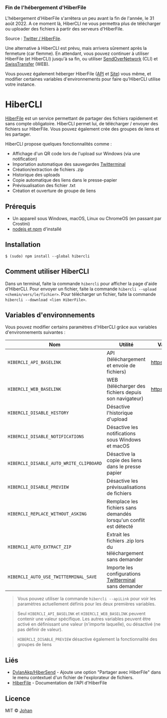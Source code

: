 ### Fin de l'hébergement d'HiberFile

L'hébergement d'HiberFile s'arrêtera un peu avant la fin de l'année, le 31 août 2022. A ce moment là, HiberCLI ne vous permettra plus de télécharger ou uploader des fichiers à partir des serveurs d'HiberFile.

Source : [Twitter / HiberFile](https://twitter.com/HiberFile/status/1552227485500194817).

Une alternative à HiberCLI est prévu, mais arrivera sûrement après la fermeture (car flemme). En attendant, vous pouvez continuer à utiliser HiberFile (et HiberCLI) jusqu'à sa fin, ou utiliser [SendOverNetwork](https://github.com/johan-perso/sendovernetwork) (CLI) et [SwissTransfer](https://swisstransfer.com) (WEB).

Vous pouvez également héberger HiberFile ([API](https://github.com/HiberFile/HiberAPI) et [Site](https://github.com/hiberfile/hiberfile)) vous même, et modifier certaines variables d'environnements pour faire qu'HiberCLI utilise votre instance.


# HiberCLI

[HiberFile](https://hiberfile.com) est un service permettant de partager des fichiers rapidement et sans compte obligatoire. HiberCLI permet lui, de télécharger / envoyer des fichiers sur HiberFile. Vous pouvez également crée des groupes de liens et les partager.

HiberCLI propose quelques fonctionnalités comme :

* Affichage d'un QR code lors de l'upload sur Windows (via une notification)
* Importation automatique des sauvegardes [Twitterminal](https://github.com/johan-perso/twitterminal)
* Création/extraction de fichiers .zip
* Historique des uploads
* Copie automatique des liens dans le presse-papier
* Prévisualisation des fichier .txt
* Création et ouverture de groupe de liens


## Prérequis

* Un appareil sous Windows, macOS, Linux ou ChromeOS (en passant par Crostini)
* [nodejs et npm](https://nodejs.org) d'installé


## Installation

```
$ (sudo) npm install --global hibercli
```


## Comment utiliser HiberCLI

Dans un terminal, faite la commande `hibercli` pour afficher la page d'aide d'HiberCLI. Pour envoyer un fichier, faite la commande `hibercli --upload <chemin/vers/le/fichier>`. Pour télécharger un fichier, faite la commande `hibercli --download <lien HiberFile>`.


## Variables d'environnements

Vous pouvez modifier certains paramètres d'HiberCLI grâce aux variables d'environnements suivantes :

| Nom                     | Utilité                                                                           | Valeur par défaut         |
|-------------------------|-----------------------------------------------------------------------------------|---------------------------|
| `HIBERCLI_API_BASELINK`                 | API (téléchargement et envoie de fichiers)                        | https://api.hiberfile.com |
| `HIBERCLI_WEB_BASELINK`                 | WEB (télécharger des fichiers depuis son navigateur)              | https://hiberfile.com     |
| `HIBERCLI_DISABLE_HISTORY`              | Désactive l'historique d'upload                                   |                           |
| `HIBERCLI_DISABLE_NOTIFICATIONS`        | Désactive les notifications sous Windows et macOS                 |                           |
| `HIBERCLI_DISABLE_AUTO_WRITE_CLIPBOARD` | Désactive la copie des liens dans le presse papier                |                           |
| `HIBERCLI_DISABLE_PREVIEW`              | Désactive les prévisualisations de fichiers                       |                           |
| `HIBERCLI_REPLACE_WITHOUT_ASKING`       | Remplace les fichiers sans demandés lorsqu'un conflit est détecté |                           |
| `HIBERCLI_AUTO_EXTRACT_ZIP`             | Extrait les fichiers .zip lors du téléchargement sans demander    |                           |
| `HIBERCLI_AUTO_USE_TWITTERMINAL_SAVE`   | Importe les configurations [Twitterminal](https://github.com/johan-perso/twitterminal) sans demander             |                           |

> Vous pouvez utiliser la commande `hibercli --apiLink` pour voir les paramètres actuellement définis pour les deux premières variables.

> Seul `HIBERCLI_API_BASELINK` et `HIBERCLI_WEB_BASELINK` peuvent contenir une valeur spécifique. Les autres variables peuvent être activé en définissant une valeur (n'importe laquelle), ou désactivé (ne pas définir de valeur).

> `HIBERCLI_DISABLE_PREVIEW` désactive également la fonctionnalité des groupes de liens


## Liés

* [DylanAkp/HiberSend](https://github.com/DylanAkp/HiberSend) - Ajoute une option "Partager avec HiberFile" dans le menu contextuel d'un fichier de l'explorateur de fichiers.
* [HiberFile](https://api.hiberfile.com/documentation) - Documentation de l'API d'HiberFile


## Licence

MIT © [Johan](https://johanstickman.com)
